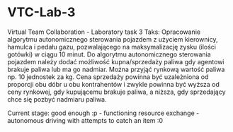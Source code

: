 # VTC-Lab-3
Virtual Team Collaboration - Laboratory task 3
Taks:
Opracowanie algorytmu autonomicznego sterowania pojazdem z użyciem kierownicy,
hamulca i pedału gazu, pozwalającego na maksymalizację zysku (ilości gotówki) w 
ciągu 10 minut.
Do algorytmu autonomicznego sterowania pojazdem należy dodać możliwość 
kupna/sprzedaży paliwa gdy agentowi brakuje paliwa lub ma go nadmiar. Można 
przyjąć rynkową wartość paliwa np. 10 jednostek za kg. Cena sprzedaży powinna być 
uzależniona od proporcji obu dóbr u obu kontrahentów i zwykle powinna być wyższa 
od ceny rynkowej, gdy kupującemu brakuje paliwa, a niższa, gdy sprzedający chce się 
pozbyć nadmiaru paliwa.

Current stage: good enough :p
        - functioning resource exchange
        - autonomous driving with attempts to catch an item :0
